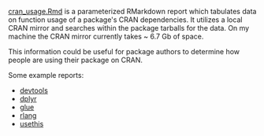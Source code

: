 [cran_usage.Rmd](cran_usage.Rmd) is a parameterized RMarkdown report which tabulates data on
function usage of a package's CRAN dependencies. It utilizes a local CRAN
mirror and searches within the package tarballs for the data. On my machine the
CRAN mirror currently takes ~ 6.7 Gb of space.

This information could be useful for package authors to determine how people are
using their package on CRAN.

Some example reports:

- [devtools](reports/devtools-usage.md)
- [dplyr](reports/dplyr-usage.md)
- [glue](reports/glue-usage.md)
- [rlang](reports/rlang-usage.md)
- [usethis](reports/usethis-usage.md)
